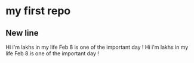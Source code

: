 # my first repo
## New line
Hi i'm lakhs in my life Feb 8 is one of the important day !
Hi i'm lakhs in my life Feb 8 is one of the important day !
